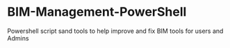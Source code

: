 # BIM-Management-PowerShell
Powershell script sand tools to help improve and fix BIM tools for users and Admins
